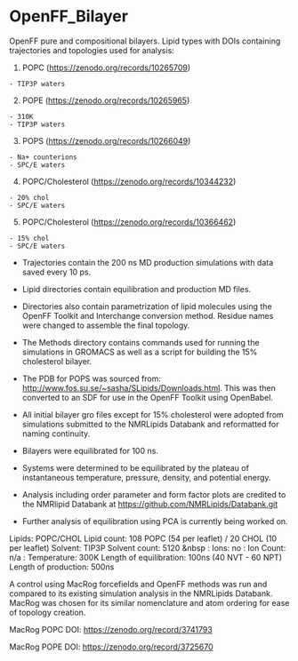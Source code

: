 # OpenFF_Bilayer

OpenFF pure and compositional bilayers.
  Lipid types with DOIs containing trajectories and topologies used for analysis:
  1. POPC (https://zenodo.org/records/10265709)

    - TIP3P waters
  2. POPE (https://zenodo.org/records/10265965)

    - 310K
    - TIP3P waters
  3. POPS (https://zenodo.org/records/10266049)

    - Na+ counterions
    - SPC/E waters
  4. POPC/Cholesterol (https://zenodo.org/records/10344232)

    - 20% chol
    - SPC/E waters
  5. POPC/Cholesterol (https://zenodo.org/records/10366462)

    - 15% chol
    - SPC/E waters

  - Trajectories contain the 200 ns MD production simulations with data saved every 10 ps.
  - Lipid directories contain equilibration and production MD files.
  - Directories also contain parametrization of lipid molecules using the OpenFF Toolkit and Interchange conversion method. Residue names were changed to assemble the final topology.
  - The Methods directory contains commands used for running the simulations in GROMACS as well as a script for building the 15% cholesterol bilayer.

  - The PDB for POPS was sourced from: http://www.fos.su.se/~sasha/SLipids/Downloads.html. This was then converted to an SDF for use in the OpenFF Toolkit using OpenBabel.
  - All initial bilayer gro files except for 15% cholesterol were adopted from simulations submitted to the NMRLipids Databank and reformatted for naming continuity.
  - Bilayers were equilibrated for 100 ns.
  - Systems were determined to be equilibrated by the plateau of instantaneous temperature, pressure, density, and potential energy.
  - Analysis including order parameter and form factor plots are credited to the NMRlipid Databank at https://github.com/NMRLipids/Databank.git
  - Further analysis of equilibration using PCA is currently being worked on.

Lipids: POPC/CHOL
Lipid count: 108 POPC (54 per leaflet) / 20 CHOL (10 per leaflet)
Solvent: TIP3P
Solvent count: 5120
&nbsp
: Ions: no
: Ion Count: n/a
: Temperature: 300K
Length of equilibration: 100ns (40 NVT - 60 NPT)
Length of production: 500ns

A control using MacRog forcefields and OpenFF methods was run and compared to its existing simulation analysis in the NMRLipids Databank. MacRog was chosen for its similar nomenclature and atom ordering for ease of topology creation.

MacRog POPC DOI: https://zenodo.org/record/3741793

MacRog POPE DOI: https://zenodo.org/record/3725670

